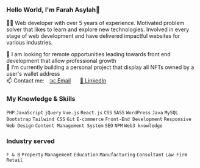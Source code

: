 ### Hello World, I'm Farah Asylah👋
👩‍💻 Web developer with over 5 years of experience. Motivated problem solver that likes to learn and explore new technologies. Involved in every stage of web development and have delivered impactful websites for various industries.

💼 I am looking for remote opportunities leading towards front end development that allow professional growth<br>
🌱 I’m currently building a personal project that display all NFTs owned by a user's wallet address<br>
📫 Contact me: <a href="mailto:farahasylah@gmail.com" target="_blank" style="margin:2px 10px">✉️ Email</a>    <a href="https://www.linkedin.com/in/farahasylah/" target="_blank" style="margin: 2px 10px">👤 LinkedIn</a>

### My Knowledge & Skills 
<div>
  <code>PHP</code>
  <code>JavaScript</code>
  <code>jQuery</code>
  <code>Vue.js</code>
  <code>React.js</code>
  <code>CSS</code>
  <code>SASS</code>
  <code>WordPress</code>
  <code>Java</code>
  <code>MySQL</code>
  <code>Bootstrap</code>
  <code>Tailwind CSS</code>
  <code>Git</code>
  <code>E-commerce</code>
  <code>Front-End Development</code>
  <code>Responsive Web Design</code>
  <code>Content Management System</code>
  <code>SEO</code>
  <code>NPM</code>
  <code>Web3 knowledge</code>
</div>
<p></p>

### Industry served 
<div>
  <code>F & B</code>
  <code>Property</code>
  <code>Management</code>
  <code>Education</code>
  <code>Manufacturing</code>
  <code>Consultant</code>
  <code>Law Firm</code>
  <code>Retail</code>
</div>
<!--<table>
  <p></p>
  <tr>
         <td valign="top"><img src="https://github-readme-stats.vercel.app/api?username=farahasylah&show_icons=true"/></td>
    <td valign="top"><img src="https://github-readme-stats.vercel.app/api/top-langs?username=farahasylah&layout=compact&langs_count=9"/></td>
  </tr>
</table>-->
<!--
**farahasylah/farahasylah** is a ✨ _special_ ✨ repository because its `README.md` (this file) appears on your GitHub profile.

Here are some ideas to get you started:

- 🔭 I’m currently working on ...
- 🌱 I’m currently learning ...
- 👯 I’m looking to collaborate on ...
- 🤔 I’m looking for help with ...
- 💬 Ask me about ...
- 📫 How to reach me: ...
- 😄 Pronouns: ...
- ⚡ Fun fact: ...
-->

